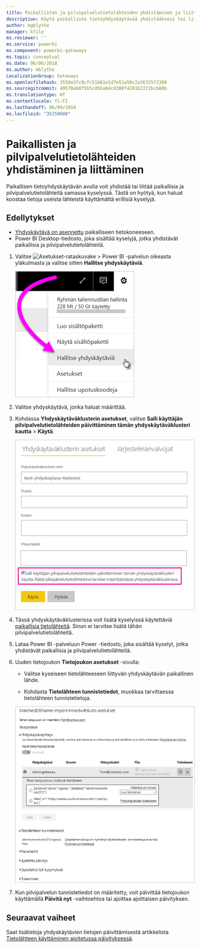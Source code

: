 ```yaml
---
title: Paikallisten ja pilvipalvelutietolähteiden yhdistäminen ja liittäminen
description: Käytä paikallista tietoyhdyskäytävää yhdistääksesi tai liittääksesi paikalliset ja pilvipalvelutietolähteet samaan kyselyyn.
author: mgblythe
manager: kfile
ms.reviewer: ''
ms.service: powerbi
ms.component: powerbi-gateways
ms.topic: conceptual
ms.date: 06/06/2018
ms.author: mblythe
LocalizationGroup: Gateways
ms.openlocfilehash: 3550a3fc0cfc51b61e1d7e51a50c2a36325f2388
ms.sourcegitcommit: 49570ab8f5b5cd5bab4cd388f4281b1372bcb80b
ms.translationtype: HT
ms.contentlocale: fi-FI
ms.lasthandoff: 06/09/2018
ms.locfileid: "35250608"
---
```

# <a name="merge-or-append-on-premises-and-cloud-data-sources"></a>Paikallisten ja pilvipalvelutietolähteiden yhdistäminen ja liittäminen

Paikallisen tietoyhdyskäytävän avulla voit yhdistää tai liittää paikallisia ja pilvipalvelutietolähteitä samassa kyselyssä. Tästä on hyötyä, kun haluat koostaa tietoja useista lähteistä käyttämättä erillisiä kyselyjä.

## <a name="prerequisites"></a>Edellytykset

- [Yhdyskäytävä on asennettu](service-gateway-install.md) paikalliseen tietokoneeseen.
- Power BI Desktop-tiedosto, joka sisältää kyselyjä, jotka yhdistävät paikallisia ja pilvipalvelutietolähteitä.

1. Valitse ![Asetukset-rataskuvake](media/service-gateway-mashup-on-premises-cloud/icon-gear.png) >  Power BI -palvelun oikeasta yläkulmasta ja valitse sitten **Hallitse yhdyskäytäviä**.

    ![Hallitse yhdyskäytäviä](media/service-gateway-mashup-on-premises-cloud/manage-gateways.png)

2. Valitse yhdyskäytävä, jonka haluat määrittää.

3. Kohdassa **Yhdyskäytäväklusterin asetukset**, valitse **Salli käyttäjän pilvipalvelutietolähteiden päivittäminen tämän yhdyskäytäväklusteri kautta** > **Käytä**.

    ![Päivitä tämän yhdyskäytäväklusteri kautta](media/service-gateway-mashup-on-premises-cloud/refresh-gateway-cluster.png)

4. Tässä yhdyskäytäväklusterissa voit lisätä kyselyissä käytettäviä [paikallisia tietolähteitä](service-gateway-enterprise-manage-scheduled-refresh.md#add-a-data-source). Sinun ei tarvitse lisätä tähän pilvipalvelutietolähteitä.

4. Lataa Power BI -palveluun Power -tiedosto, joka sisältää kyselyt, jotka yhdistävät paikallisia ja pilvipalvelutietolähteitä.

5. Uuden tietojoukon **Tietojoukon asetukset** -sivulla:

    - Valitse kyseiseen tietolähteeseen liittyvän yhdyskäytävän paikallinen lähde.

    - Kohdasta **Tietolähteen tunnistetiedot**, muokkaa tarvittaessa tietolähteen tunnistetietoja.

    ![Tietojoukon asetukset](media/service-gateway-mashup-on-premises-cloud/dataset-settings.png)

6. Kun pilvipalvelun tunnistetiedot on määritetty, voit päivittää tietojoukon käyttämällä **Päivitä nyt** -vaihtoehtoa tai ajoittaa ajoittaisen päivityksen.


## <a name="next-steps"></a>Seuraavat vaiheet

Saat lisätietoja yhdyskäytävien tietojen päivittämisestä artikkelista [Tietolähteen käyttäminen ajoitetussa päivityksessä](service-gateway-enterprise-manage-scheduled-refresh.md#using-the-data-source-for-scheduled-refresh).